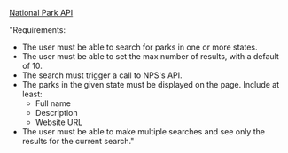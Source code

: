 [National Park API](https://joshjacobdev.github.io/national-parks-API/)

"Requirements:
- The user must be able to search for parks in one or more states.
- The user must be able to set the max number of results, with a default of 10.
- The search must trigger a call to NPS's API.
- The parks in the given state must be displayed on the page. Include at least:
    - Full name
    - Description
    - Website URL
- The user must be able to make multiple searches and see only the results for the current search."
